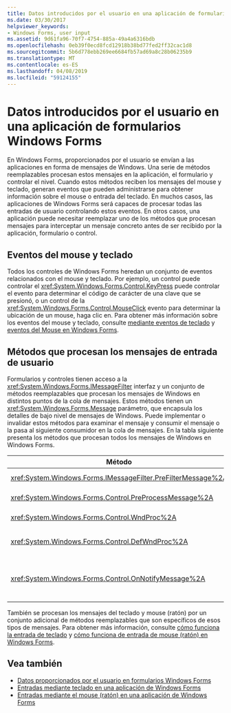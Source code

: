 ```yaml
---
title: Datos introducidos por el usuario en una aplicación de formularios Windows Forms
ms.date: 03/30/2017
helpviewer_keywords:
- Windows Forms, user input
ms.assetid: 9d61fa96-70f7-4754-885a-49a4a6316bdb
ms.openlocfilehash: 0eb39f0ecd8fcd12918b38bd77fed2ff32cac1d8
ms.sourcegitcommit: 5b6d778ebb269ee6684fb57ad69a8c28b06235b9
ms.translationtype: MT
ms.contentlocale: es-ES
ms.lasthandoff: 04/08/2019
ms.locfileid: "59124155"
---
```

# <a name="user-input-in-a-windows-forms-application"></a>Datos introducidos por el usuario en una aplicación de formularios Windows Forms
En Windows Forms, proporcionados por el usuario se envían a las aplicaciones en forma de mensajes de Windows. Una serie de métodos reemplazables procesan estos mensajes en la aplicación, el formulario y controlar el nivel. Cuando estos métodos reciben los mensajes del mouse y teclado, generan eventos que pueden administrarse para obtener información sobre el mouse o entrada del teclado. En muchos casos, las aplicaciones de Windows Forms será capaces de procesar todas las entradas de usuario controlando estos eventos. En otros casos, una aplicación puede necesitar reemplazar uno de los métodos que procesan mensajes para interceptar un mensaje concreto antes de ser recibido por la aplicación, formulario o control.  
  
## <a name="mouse-and-keyboard-events"></a>Eventos del mouse y teclado  
 Todos los controles de Windows Forms heredan un conjunto de eventos relacionados con el mouse y teclado. Por ejemplo, un control puede controlar el <xref:System.Windows.Forms.Control.KeyPress> puede controlar el evento para determinar el código de carácter de una clave que se presionó, o un control de la <xref:System.Windows.Forms.Control.MouseClick> evento para determinar la ubicación de un mouse, haga clic en. Para obtener más información sobre los eventos del mouse y teclado, consulte [mediante eventos de teclado](using-keyboard-events.md) y [eventos del Mouse en Windows Forms](mouse-events-in-windows-forms.md).  
  
## <a name="methods-that-process-user-input-messages"></a>Métodos que procesan los mensajes de entrada de usuario  
 Formularios y controles tienen acceso a la <xref:System.Windows.Forms.IMessageFilter> interfaz y un conjunto de métodos reemplazables que procesan los mensajes de Windows en distintos puntos de la cola de mensajes. Estos métodos tienen un <xref:System.Windows.Forms.Message> parámetro, que encapsula los detalles de bajo nivel de mensajes de Windows. Puede implementar o invalidar estos métodos para examinar el mensaje y consumir el mensaje o la pasa al siguiente consumidor en la cola de mensajes. En la tabla siguiente presenta los métodos que procesan todos los mensajes de Windows en Windows Forms.  
  
|Método|Notas|  
|------------|-----------|  
|<xref:System.Windows.Forms.IMessageFilter.PreFilterMessage%2A>|Este método intercepta los mensajes de Windows (también conocido como expuestos) en cola en el nivel de aplicación.|  
|<xref:System.Windows.Forms.Control.PreProcessMessage%2A>|Este método intercepta los mensajes de Windows en el nivel de formulario y el control antes de que se han procesado.|  
|<xref:System.Windows.Forms.Control.WndProc%2A>|Este método procesa mensajes de Windows en el nivel de formulario y control.|  
|<xref:System.Windows.Forms.Control.DefWndProc%2A>|Este método realiza el procesamiento predeterminado de mensajes de Windows en el nivel de formulario y control. Esto proporciona la funcionalidad mínima de una ventana.|  
|<xref:System.Windows.Forms.Control.OnNotifyMessage%2A>|Este método intercepta los mensajes en el nivel de formulario y control, una vez que se han procesado. El <xref:System.Windows.Forms.ControlStyles.EnableNotifyMessage> se debe establecer el bit de estilo para que se llama a este método.|  
  
 También se procesan los mensajes del teclado y mouse (ratón) por un conjunto adicional de métodos reemplazables que son específicos de esos tipos de mensajes. Para obtener más información, consulte [cómo funciona la entrada de teclado](how-keyboard-input-works.md) y [cómo funciona de entrada de mouse (ratón) en Windows Forms](how-mouse-input-works-in-windows-forms.md).  
  
## <a name="see-also"></a>Vea también

- [Datos proporcionados por el usuario en formularios Windows Forms](user-input-in-windows-forms.md)
- [Entradas mediante teclado en una aplicación de Windows Forms](keyboard-input-in-a-windows-forms-application.md)
- [Entradas mediante el mouse (ratón) en una aplicación de Windows Forms](mouse-input-in-a-windows-forms-application.md)
